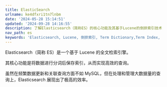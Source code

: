 ```yaml
---
title: ElasticSearch
urlname: ke4dfxri1tn7lnbm
date: '2024-05-28 15:14:51'
updated: '2024-09-28 14:16:55'
description: 了解Elasticsearch（简称ES）的核心功能及其基于Lucene的倒排索引技术，探索Term Dictionary和Term Index的优化方法，并解析FST在Elasticsearch中的应用。
nav_path: es
keywords: 'Elasticsearch, Lucene, 倒排索引, Term Dictionary,Term Index, FST'
---
```

Elasticsearch（简称 ES）是一个基于 Lucene 的全文检索引擎。



其核心功能是将数据进行分词后保存索引，从而实现高效的查询。



虽然在频繁数据更新和关联查询方面不如 MySQL，但在处理和管理大数据量的查询上，Elasticsearch 展现出了极高的效率。





